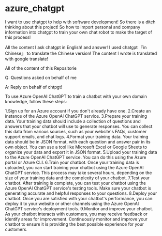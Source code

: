 # azure_chatgpt

I want to use chatgpt to help with software development! So there is a ditch thinking about this project! So how to import personal and company information into chatgpt to train your own chat robot to make the target of this process!

All the content I ask chatgpt in English! and answer! I used chatgpt 『in Chinese』 to translate the Chinese version! The content I wrote is translated with google translate!

All of the content of this Repositorie

Q: Questions asked on behalf of me

A: Reply on behalf of chtpgt!

To use Azure OpenAI ChatGPT to train a chatbot with your own domain knowledge, follow these steps:

1.Sign up for an Azure account if you don't already have one.
2.Create an instance of the Azure OpenAI ChatGPT service.
3.Prepare your training data. Your training data should include a collection of questions and answers that your chatbot will use to generate responses. You can collect this data from various sources, such as your website's FAQs, customer support emails, and chat logs.
4.Format your training data. Your training data should be in JSON format, with each question and answer pair in its own object. You can use a tool like Microsoft Excel or Google Sheets to organize your data and export it in JSON format.
5.Upload your training data to the Azure OpenAI ChatGPT service. You can do this using the Azure portal or Azure CLI.
6.Train your chatbot. Once your training data is uploaded, you can start training your chatbot using the Azure OpenAI ChatGPT service. This process may take several hours, depending on the size of your training data and the complexity of your chatbot.
7.Test your chatbot. After training is complete, you can test your chatbot using the Azure OpenAI ChatGPT service's testing tools. Make sure your chatbot is generating accurate and helpful responses to your questions.
8.Deploy your chatbot. Once you are satisfied with your chatbot's performance, you can deploy it to your website or other channels using the Azure OpenAI ChatGPT service's deployment tools.
9.Monitor and improve your chatbot. As your chatbot interacts with customers, you may receive feedback or identify areas for improvement. Continuously monitor and improve your chatbot to ensure it is providing the best possible experience for your customers.
